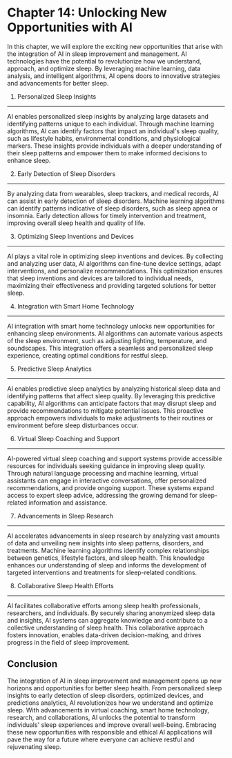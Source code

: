 Chapter 14: Unlocking New Opportunities with AI
===============================================

In this chapter, we will explore the exciting new opportunities that arise with the integration of AI in sleep improvement and management. AI technologies have the potential to revolutionize how we understand, approach, and optimize sleep. By leveraging machine learning, data analysis, and intelligent algorithms, AI opens doors to innovative strategies and advancements for better sleep.

1. Personalized Sleep Insights
------------------------------

AI enables personalized sleep insights by analyzing large datasets and identifying patterns unique to each individual. Through machine learning algorithms, AI can identify factors that impact an individual's sleep quality, such as lifestyle habits, environmental conditions, and physiological markers. These insights provide individuals with a deeper understanding of their sleep patterns and empower them to make informed decisions to enhance sleep.

2. Early Detection of Sleep Disorders
-------------------------------------

By analyzing data from wearables, sleep trackers, and medical records, AI can assist in early detection of sleep disorders. Machine learning algorithms can identify patterns indicative of sleep disorders, such as sleep apnea or insomnia. Early detection allows for timely intervention and treatment, improving overall sleep health and quality of life.

3. Optimizing Sleep Inventions and Devices
------------------------------------------

AI plays a vital role in optimizing sleep inventions and devices. By collecting and analyzing user data, AI algorithms can fine-tune device settings, adapt interventions, and personalize recommendations. This optimization ensures that sleep inventions and devices are tailored to individual needs, maximizing their effectiveness and providing targeted solutions for better sleep.

4. Integration with Smart Home Technology
-----------------------------------------

AI integration with smart home technology unlocks new opportunities for enhancing sleep environments. AI algorithms can automate various aspects of the sleep environment, such as adjusting lighting, temperature, and soundscapes. This integration offers a seamless and personalized sleep experience, creating optimal conditions for restful sleep.

5. Predictive Sleep Analytics
-----------------------------

AI enables predictive sleep analytics by analyzing historical sleep data and identifying patterns that affect sleep quality. By leveraging this predictive capability, AI algorithms can anticipate factors that may disrupt sleep and provide recommendations to mitigate potential issues. This proactive approach empowers individuals to make adjustments to their routines or environment before sleep disturbances occur.

6. Virtual Sleep Coaching and Support
-------------------------------------

AI-powered virtual sleep coaching and support systems provide accessible resources for individuals seeking guidance in improving sleep quality. Through natural language processing and machine learning, virtual assistants can engage in interactive conversations, offer personalized recommendations, and provide ongoing support. These systems expand access to expert sleep advice, addressing the growing demand for sleep-related information and assistance.

7. Advancements in Sleep Research
---------------------------------

AI accelerates advancements in sleep research by analyzing vast amounts of data and unveiling new insights into sleep patterns, disorders, and treatments. Machine learning algorithms identify complex relationships between genetics, lifestyle factors, and sleep health. This knowledge enhances our understanding of sleep and informs the development of targeted interventions and treatments for sleep-related conditions.

8. Collaborative Sleep Health Efforts
-------------------------------------

AI facilitates collaborative efforts among sleep health professionals, researchers, and individuals. By securely sharing anonymized sleep data and insights, AI systems can aggregate knowledge and contribute to a collective understanding of sleep health. This collaborative approach fosters innovation, enables data-driven decision-making, and drives progress in the field of sleep improvement.

Conclusion
----------

The integration of AI in sleep improvement and management opens up new horizons and opportunities for better sleep health. From personalized sleep insights to early detection of sleep disorders, optimized devices, and predictions analytics, AI revolutionizes how we understand and optimize sleep. With advancements in virtual coaching, smart home technology, research, and collaborations, AI unlocks the potential to transform individuals' sleep experiences and improve overall well-being. Embracing these new opportunities with responsible and ethical AI applications will pave the way for a future where everyone can achieve restful and rejuvenating sleep.
